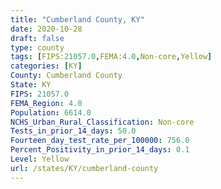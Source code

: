 ```yaml
---
title: "Cumberland County, KY"
date: 2020-10-28
draft: false
type: county
tags: [FIPS:21057.0,FEMA:4.0,Non-core,Yellow]
categories: [KY]
County: Cumberland County
State: KY
FIPS: 21057.0
FEMA_Region: 4.0
Population: 6614.0
NCHS_Urban_Rural_Classification: Non-core
Tests_in_prior_14_days: 50.0
Fourteen_day_test_rate_per_100000: 756.0
Percent_Positivity_in_prior_14_days: 0.1
Level: Yellow
url: /states/KY/cumberland-county
---
```




